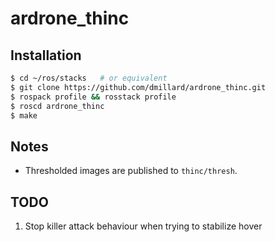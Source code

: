 ardrone\_thinc
=============

Installation
------------

```bash
$ cd ~/ros/stacks   # or equivalent
$ git clone https://github.com/dmillard/ardrone_thinc.git
$ rospack profile && rosstack profile
$ roscd ardrone_thinc
$ make
```

Notes
-----

* Thresholded images are published to `thinc/thresh`.

TODO
----

1. Stop killer attack behaviour when trying to stabilize hover
